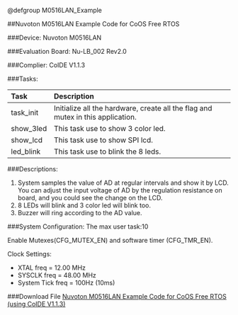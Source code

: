 @defgroup M0516LAN_Example

##Nuvoton M0516LAN Example Code for CoOS Free RTOS

###Device:
Nuvoton M0516LAN

###Evaluation Board:
Nu-LB_002 Rev2.0

###Complier:
CoIDE V1.1.3

###Tasks:

Task|Description
:--|:--
task_init|Initialize all the hardware, create all the flag and mutex in this application.
show_3led|This task use to show 3 color led.
show_lcd|This task use to show SPI lcd.
led_blink|This task use to blink the 8 leds.

###Descriptions:
1. System samples the value of AD at regular intervals and show it by LCD. You can adjust the input voltage of AD by the regulation resistance on board, and you could see the change on the LCD.
2. 8 LEDs will blink and 3 color led will blink too.
3. Buzzer will ring according to the AD value.

###System Configuration:
The max user task:10

Enable Mutexes(CFG_MUTEX_EN) and software timer (CFG_TMR_EN).

Clock Settings:

- XTAL   freq         = 12.00 MHz
- SYSCLK freq       = 48.00 MHz
- System Tick freq = 100Hz (10ms)

###Download File
[Nuvoton M0516LAN Example Code for CoOS Free RTOS (using CoIDE V1.1.3)](http://www.coocox.org/download/downloadfile/CoOS/Demo/NUC_M0516_CoOS.zip)